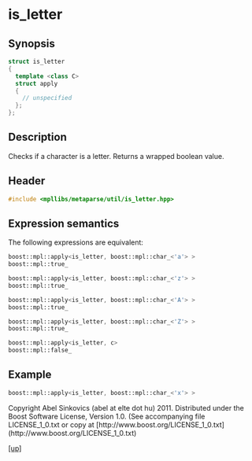 # is_letter

## Synopsis

```cpp
struct is_letter
{
  template <class C>
  struct apply
  {
    // unspecified
  };
};
```

## Description

Checks if a character is a letter. Returns a wrapped boolean value.

## Header

```cpp
#include <mpllibs/metaparse/util/is_letter.hpp>
```

## Expression semantics

The following expressions are equivalent:

```cpp
boost::mpl::apply<is_letter, boost::mpl::char_<'a'> >
boost::mpl::true_
```

```cpp
boost::mpl::apply<is_letter, boost::mpl::char_<'z'> >
boost::mpl::true_
```

```cpp
boost::mpl::apply<is_letter, boost::mpl::char_<'A'> >
boost::mpl::true_
```

```cpp
boost::mpl::apply<is_letter, boost::mpl::char_<'Z'> >
boost::mpl::true_
```

```cpp
boost::mpl::apply<is_letter, c>
boost::mpl::false_
```

## Example

```cpp
boost::mpl::apply<is_letter, boost::mpl::char_<'x'> >
```

<p class="copyright">
Copyright Abel Sinkovics (abel at elte dot hu) 2011.
Distributed under the Boost Software License, Version 1.0.
(See accompanying file LICENSE_1_0.txt or copy at
[http://www.boost.org/LICENSE_1_0.txt](http://www.boost.org/LICENSE_1_0.txt)
</p>

[[up]](reference.html)


